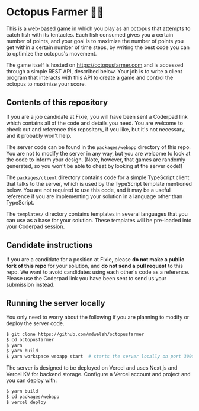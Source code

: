 # Octopus Farmer 🐙🌱

This is a web-based game in which you play as an octopus that attempts to catch fish
with its tentacles. Each fish consumed gives you a certain number of points, and your goal is
to maximize the number of points you get within a certain number of time steps, by writing the
best code you can to optimize the octopus's movement.

The game itself is hosted on https://octopusfarmer.com and is accessed through a simple REST
API, described below. Your job is to write a client program that interacts with this API to
create a game and control the octopus to maximize your score.

## Contents of this repository

If you are a job candidate at Fixie, you will have been sent a Coderpad link which contains
all of the code and details you need. You are welcome to check out and reference this repository,
if you like, but it's not necessary, and it probably won't help.

The server code can be found in the `packages/webapp` directory of this repo.
You are not to modify the server in any way, but you are welcome to look at the code to
inform your design. (Note, however, that games are randomly generated, so you won't be able
to cheat by looking at the server code!)

The `packages/client` directory contains code for a simple TypeScript client that talks
to the server, which is used by the TypeScript template mentioned below. You are not required
to use this code, and it may be a useful reference if you are implementing your solution in
a language other than TypeScript.

The `templates/` directory contains templates in several languages that you can use as a
base for your solution. These templates will be pre-loaded into your Coderpad session.

## Candidate instructions

If you are a candidate for a position at Fixie, please **do not make a public fork of this repo**
for your solution, and **do not send a pull request** to this repo. We want to avoid candidates
using each other's code as a reference. Please use the Coderpad link you have been sent to 
send us your submission instead.

## Running the server locally

You only need to worry about the following if you are planning to modify or deploy the
server code.

```bash
$ git clone https://github.com/mdwelsh/octopusfarmer
$ cd octopusfarmer
$ yarn
$ yarn build
$ yarn workspace webapp start  # starts the server locally on port 3000
```

The server is designed to be deployed on Vercel and uses Next.js and Vercel KV for backend
storage. Configure a Vercel account and project and you can deploy with:

```bash
$ yarn build
$ cd packages/webapp
$ vercel deploy
```
